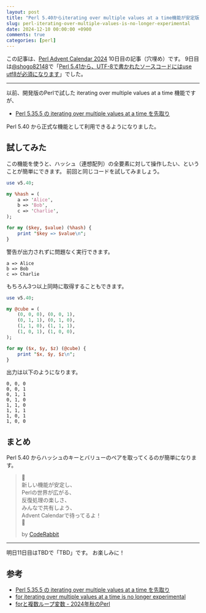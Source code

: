 ```yaml
---
layout: post
title: "Perl 5.40からiterating over multiple values at a time機能が安定版になりました"
slug: perl-iterating-over-multiple-values-is-no-longer-experimental
date: 2024-12-10 00:00:00 +0900
comments: true
categories: [perl]
---
```


この記事は、[Perl Advent Calendar 2024](https://qiita.com/advent-calendar/2024/perl) 10日目の記事（穴埋め）です。
9日目は[@shogo82148](https://twitter.com/shogo82148)で「[Perl 5.41から、UTF-8で書かれたソースコードにはuse utf8が必須になります](https://shogo82148.github.io/blog/2024/12/09/perl-requires-use-utf8/)」でした。

-----

以前、開発版のPerlで試した iterating over multiple values at a time 機能ですが、

- [Perl 5.35.5 の iterating over multiple values at a time を先取り](https://shogo82148.github.io/blog/2021/12/11/perl-iterating-over-multiple-values/)

Perl 5.40 から正式な機能として利用できるようになりました。

## 試してみた

この機能を使うと、ハッシュ（連想配列）の全要素に対して操作したい、ということが簡単にできます。
前回と同じコードを試してみましょう。

```perl
use v5.40;

my %hash = (
    a => 'Alice',
    b => 'Bob',
    c => 'Charlie',
);

for my ($key, $value) (%hash) {
    print "$key => $value\n";
}
```

警告が出力されずに問題なく実行できます。

```plain
a => Alice
b => Bob
c => Charlie
```

もちろん3つ以上同時に取得することもできます。

```perl
use v5.40;

my @cube = (
    (0, 0, 0), (0, 0, 1),
    (0, 1, 1), (0, 1, 0),
    (1, 1, 0), (1, 1, 1),
    (1, 0, 1), (1, 0, 0),
);

for my ($x, $y, $z) (@cube) {
    print "$x, $y, $z\n";
}
```

出力は以下のようになります。

```plain
0, 0, 0
0, 0, 1
0, 1, 1
0, 1, 0
1, 1, 0
1, 1, 1
1, 0, 1
1, 0, 0
```

## まとめ

Perl 5.40 からハッシュのキーとバリューのペアを取ってくるのが簡単になります。

> 🐇  
> 新しい機能が安定し、\
> Perlの世界が広がる、\
> 反復処理の楽しさ、\
> みんなで共有しよう、\
> Advent Calendarで待ってるよ！\
> 🌟
>
> by [CodeRabbit](https://www.coderabbit.ai/)

-----

明日11日目はTBDで「TBD」です。 お楽しみに！

## 参考

- [Perl 5.35.5 の iterating over multiple values at a time を先取り](https://shogo82148.github.io/blog/2021/12/11/perl-iterating-over-multiple-values/)
- [for iterating over multiple values at a time is no longer experimental](https://metacpan.org/release/HAARG/perl-5.40.0/view/pod/perldelta.pod#for-iterating-over-multiple-values-at-a-time-is-no-longer-experimental)
- [forと複数ループ変数 - 2024年秋のPerl](https://speakerdeck.com/charsbar/2024nian-qiu-noperl?slide=30)
